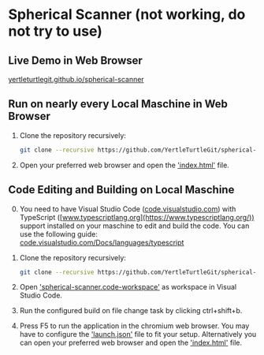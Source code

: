 # Spherical Scanner (not working, do not try to use)

## Live Demo in Web Browser

[yertleturtlegit.github.io/spherical-scanner](https://yertleturtlegit.github.io/spherical-scanner/)

## Run on nearly every Local Maschine in Web Browser

1. Clone the repository recursively:

   ```bash
   git clone --recursive https://github.com/YertleTurtleGit/spherical-scanner
   ```

2. Open your preferred web browser and open the
   ['index.html'](index.html) file.

## Code Editing and Building on Local Maschine

0. You need to have Visual Studio Code
   ([code.visualstudio.com](https://code.visualstudio.com/)) with TypeScript
   ([www.typescriptlang.org](https://www.typescriptlang.org/)) support installed on your
   maschine to edit and build the code. You can use the
   following guide:
   [code.visualstudio.com/Docs/languages/typescript](https://code.visualstudio.com/Docs/languages/typescript)

1. Clone the repository recursively:

   ```bash
   git clone --recursive https://github.com/YertleTurtleGit/spherical-scanner
   ```

2. Open
   ['spherical-scanner.code-workspace'](spherical-scanner.code-workspace)
   as workspace in Visual Studio Code.

3. Run the configured build on file change task by clicking
   ctrl+shift+b.

4. Press F5 to run the application in the chromium web
   browser. You may have to configure the
   ['launch.json'](.vscode/launch.json) file to fit your
   setup. Alternatively you can open your preferred web
   browser and open the ['index.html'](index.html) file.
